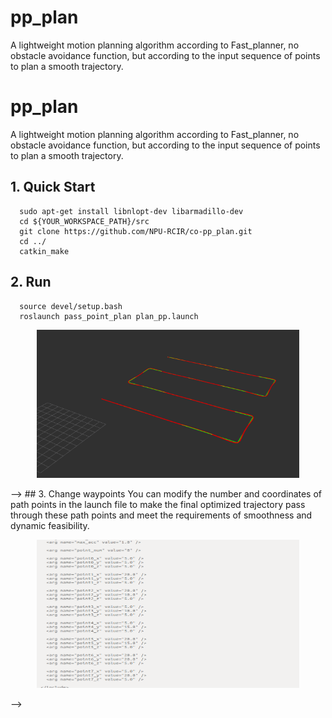 # pp_plan
A lightweight motion planning algorithm according to Fast_planner, no obstacle avoidance function, but according to the input sequence of points to plan a smooth trajectory.
# pp_plan
A lightweight motion planning algorithm according to Fast_planner, no obstacle avoidance function, but according to the input sequence of points to plan a smooth trajectory.

## 1. Quick Start
```
  sudo apt-get install libnlopt-dev libarmadillo-dev
  cd ${YOUR_WORKSPACE_PATH}/src
  git clone https://github.com/NPU-RCIR/co-pp_plan.git
  cd ../
  catkin_make
```

## 2. Run

```
  source devel/setup.bash
  roslaunch pass_point_plan plan_pp.launch
```

<p align="center">
  <img src="https://github.com/NPU-RCIR/pp_plan/blob/master/pp_plan/img/result.png" width = "420" height = "237"/>
</p> -->
## 3. Change waypoints
You can modify the number and coordinates of path points in the launch file to make the final optimized trajectory pass through these path points and meet the requirements of smoothness and dynamic feasibility.

<p align="center">
  <img src="https://github.com/NPU-RCIR/pp_plan/blob/master/pp_plan/img/change_waypoints.png" width = "420" height = "237"/>
</p> -->
